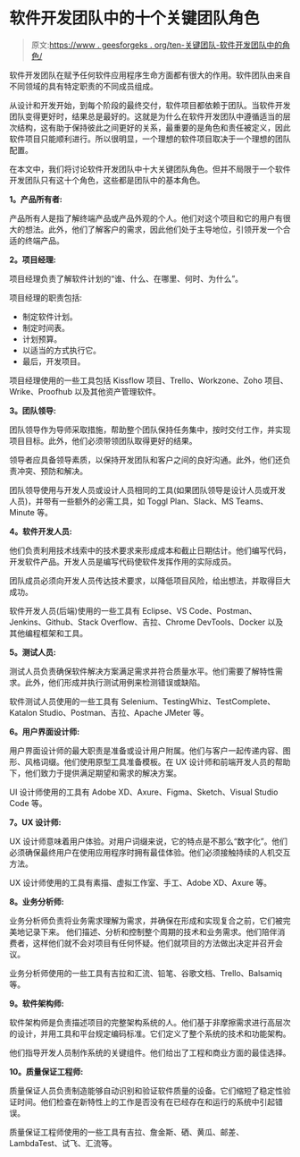 # 软件开发团队中的十个关键团队角色

> 原文:[https://www . geesforgeks . org/ten-关键团队-软件开发团队中的角色/](https://www.geeksforgeeks.org/ten-crucial-team-roles-in-a-software-development-team/)

软件开发团队在赋予任何软件应用程序生命方面都有很大的作用。软件团队由来自不同领域的具有特定职责的不同成员组成。

从设计和开发开始，到每个阶段的最终交付，软件项目都依赖于团队。当软件开发团队变得更好时，结果总是最好的。这就是为什么在软件开发团队中遵循适当的层次结构，这有助于保持彼此之间更好的关系，最重要的是角色和责任被定义，因此软件项目只能顺利进行。所以很明显，一个理想的软件项目取决于一个理想的团队配置。

在本文中，我们将讨论软件开发团队中十大关键团队角色。但并不局限于一个软件开发团队只有这十个角色，这些都是团队中的基本角色。

**1。产品所有者:**

产品所有人是指了解终端产品或产品外观的个人。他们对这个项目和它的用户有很大的想法。此外，他们了解客户的需求，因此他们处于主导地位，引领开发一个合适的终端产品。

**2。项目经理:**

项目经理负责了解软件计划的“谁、什么、在哪里、何时、为什么”。

项目经理的职责包括:

*   制定软件计划。
*   制定时间表。
*   计划预算。
*   以适当的方式执行它。
*   最后，开发项目。

项目经理使用的一些工具包括 Kissflow 项目、Trello、Workzone、Zoho 项目、Wrike、Proofhub 以及其他资产管理软件。

**3。团队领导:**

团队领导作为导师采取措施，帮助整个团队保持任务集中，按时交付工作，并实现项目目标。此外，他们必须带领团队取得更好的结果。

领导者应具备领导素质，以保持开发团队和客户之间的良好沟通。此外，他们还负责冲突、预防和解决。

团队领导使用与开发人员或设计人员相同的工具(如果团队领导是设计人员或开发人员)，并带有一些额外的必需工具，如 Toggl Plan、Slack、MS Teams、Minute 等。

**4。软件开发人员:**

他们负责利用技术线索中的技术要求来形成成本和截止日期估计。他们编写代码，开发软件产品。开发人员是编写代码使软件发挥作用的实际成员。

团队成员必须向开发人员传达技术要求，以降低项目风险，给出想法，并取得巨大成功。

软件开发人员(后端)使用的一些工具有 Eclipse、VS Code、Postman、Jenkins、Github、Stack Overflow、吉拉、Chrome DevTools、Docker 以及其他编程框架和工具。

**5。测试人员:**

测试人员负责确保软件解决方案满足需求并符合质量水平。他们需要了解特性需求。此外，他们形成并执行测试用例来检测错误或缺陷。

软件测试人员使用的一些工具有 Selenium、TestingWhiz、TestComplete、Katalon Studio、Postman、吉拉、Apache JMeter 等。

**6。用户界面设计师:**

用户界面设计师的最大职责是准备或设计用户附属。他们与客户一起传递内容、图形、风格词缀。他们使用原型工具准备模板。在 UX 设计师和前端开发人员的帮助下，他们致力于提供满足期望和需求的解决方案。

UI 设计师使用的工具有 Adobe XD、Axure、Figma、Sketch、Visual Studio Code 等。

**7。UX 设计师:**

UX 设计师意味着用户体验。对用户词缀来说，它的特点是不那么“数字化”。他们必须确保最终用户在使用应用程序时拥有最佳体验。他们必须接触持续的人机交互方法。

UX 设计师使用的工具有素描、虚拟工作室、手工、Adobe XD、Axure 等。

**8。业务分析师:**

业务分析师负责将业务需求理解为需求，并确保在形成和实现复合之前，它们被完美地记录下来。
他们描述、分析和控制整个周期的技术和业务需求。他们陪伴消费者，这样他们就不会对项目有任何怀疑。他们就项目的方法做出决定并召开会议。

业务分析师使用的一些工具有吉拉和汇流、铅笔、谷歌文档、Trello、Balsamiq 等。

**9。软件架构师:**

软件架构师是负责描述项目的完整架构系统的人。他们基于非摩擦需求进行高层次的设计，并用工具和平台规定编码标准。它们定义了整个系统的技术和功能架构。

他们指导开发人员制作系统的关键组件。他们给出了工程和商业方面的最佳选择。

**10。质量保证工程师:**

质量保证人员负责制造能够自动识别和验证软件质量的设备。它们缩短了稳定性验证时间。他们检查在新特性上的工作是否没有在已经存在和运行的系统中引起错误。

质量保证工程师使用的一些工具有吉拉、詹金斯、硒、黄瓜、邮差、LambdaTest、试飞、汇流等。